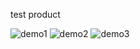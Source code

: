 test product

![demo1](https://user-images.githubusercontent.com/78832408/234594450-289ea6f0-f99f-4419-be18-fc1391620181.gif)
![demo2](https://user-images.githubusercontent.com/78832408/234594434-1fedbd16-8777-49b0-9234-177dd8f22515.gif)
![demo3](https://user-images.githubusercontent.com/78832408/234594461-80897912-eb96-42f2-8787-5a1ceb32e9de.gif)
